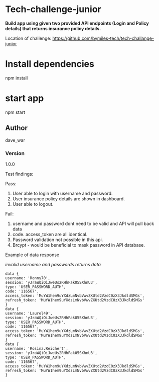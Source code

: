 # Tech-challenge-junior

**Build app using given two provided API endpoints (Login and Policy details) that returns insurance policy details.**

Location of challenge: https://github.com/bymiles-tech/tech-challange-junior

# Install dependencies

npm install

# start app

npm start

## Author

dave_war

### Version

1.0.0

Test findings:

Pass:

1. User able to login with username and password.
2. User insurance policy details are shown in dashboard.
3. User able to logout.

Fail:

1. username and password dont need to be valid and API will pull back data
2. code. access_token are all identical.
3. Password validation not possible in this api.
4. Brcypt - would be beneficial to mask password in API database.

Example of data response

_invalid username and passwords returns data_

```
data {
username: 'Ronny70',
session: 'yJraWQiOiJweUs2RHhFak05SXhnU3',
type: 'USER_PASSWORD_AUTH',
code: '116567',
access_token: 'MuYW1hem9uYXdzLmNvbVwvZXUtd2VzdC0zX3JkdldSMGs',
refresh_token: 'MuYW1hem9uYXdzLmNvbVwvZXUtd2VzdC0zX3JkdldSMGs'
}
data {
username: 'Laurel49',
session: 'yJraWQiOiJweUs2RHhFak05SXhnU3',
type: 'USER_PASSWORD_AUTH',
code: '116567',
access_token: 'MuYW1hem9uYXdzLmNvbVwvZXUtd2VzdC0zX3JkdldSMGs',
refresh_token: 'MuYW1hem9uYXdzLmNvbVwvZXUtd2VzdC0zX3JkdldSMGs'
}
data {
username: 'Rosina.Reichert',
session: 'yJraWQiOiJweUs2RHhFak05SXhnU3',
type: 'USER_PASSWORD_AUTH',
code: '116567',
access_token: 'MuYW1hem9uYXdzLmNvbVwvZXUtd2VzdC0zX3JkdldSMGs',
refresh_token: 'MuYW1hem9uYXdzLmNvbVwvZXUtd2VzdC0zX3JkdldSMGs'
}
```
